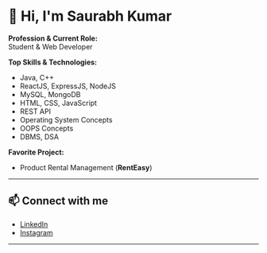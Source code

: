 # 👋 Hi, I'm Saurabh Kumar

**Profession & Current Role:**  
Student & Web Developer

**Top Skills & Technologies:**  
- Java, C++  
- ReactJS, ExpressJS, NodeJS  
- MySQL, MongoDB  
- HTML, CSS, JavaScript  
- REST API  
- Operating System Concepts  
- OOPS Concepts  
- DBMS, DSA

**Favorite Project:**  
- Product Rental Management (**RentEasy**)

---

## 📫 Connect with me

- [LinkedIn](https://in.linkedin.com/in/saurabh-kumar-004298216)
- [Instagram](https://www.instagram.com/_saurabhk07/)

---

<!--
Feel free to reach out for collaboration, project ideas, or just to connect!
-->
